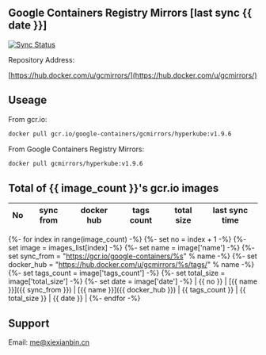 Google Containers Registry Mirrors [last sync {{ date }}]
-------

[![Sync Status](https://travis-ci.org/xiexianbin/gcmirrors.svg?branch=sync)](https://travis-ci.org/xiexianbin/gcmirrors)

Repository Address:

[https://hub.docker.com/u/gcmirrors/](https://hub.docker.com/u/gcmirrors/)


Useage
-------

From gcr.io:
```bash
docker pull gcr.io/google-containers/gcmirrors/hyperkube:v1.9.6
```

From Google Containers Registry Mirrors:
```bash
docker pull gcmirrors/hyperkube:v1.9.6
```

Total of {{ image_count }}'s gcr.io images
-------

| No  | sync from | docker hub | tags count | total size | last sync time |
| --- | --------- | ---------- | ---------- | ---------- | -------------- |
{%- for index in range(image_count) -%}
{%- set no = index + 1 -%}
{%- set image = images_list[index] -%}
{%- set name = image['name'] -%}
{%- set sync_from = "https://gcr.io/google-containers/%s" % name -%}
{%- set docker_hub = "https://hub.docker.com/u/gcmirrors/%s/tags/" % name -%}
{%- set tags_count = image['tags_count'] -%}
{%- set total_size = image['total_size'] -%}
{%- set date = image['date'] -%}
| {{ no }} | [{{ name }}]({{ sync_from }}) | [{{ name }}]({{ docker_hub }}) | {{ tags_count }} | {{ total_size }} | {{ date }} |
{%- endfor -%}

Support
-------

Email: me@xiexianbin.cn
